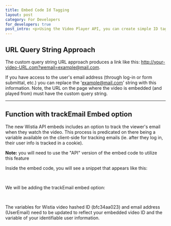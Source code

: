 ```yaml
---
title: Embed Code Id Tagging
layout: post
category: For Developers
for_developers: true
post_intro: <p>Using the Video Player API, you can create simple ID tagging that passes user info into your Wistia stats.  Your two options for executing this is:</p> <ol><li>using the <span class="code">wemail=</span> URL query string</li><li>a separate function using the trackEmail embed option.</li></ol>
---
```


## URL Query String Approach

The custom query string URL approach produces a link like this: <span class="code">http://your-video-URL.com?wemail=example@mail.com</span>.

If you have access to the user's email address (through log-in or form submittal, etc.) you can replace the 'example@mail.com' string with this information.  Note, the URL on the page where the video is embedded (and played from) must have the custom query string.

---

## Function with trackEmail Embed option

The new Wistia API embeds includes an option to track the viewer's email when they watch the video.  This process is predicated on there being a variable available on the client-side for tracking emails (ie. after they log in, their user info is tracked in a cookie).

**Note:** you will need to use the "API" version of the embed code to utilize this feature

Inside the embed code, you will see a snippet that appears like this:

<div class="code">
<pre><script type="text/javascript"> 
  var wistiaEmbed = Wistia.embed("bfc34aa023", {
    platformPreference: "html5",
    autoPlay: true,
    wmode: "transparent",
    container: "my_container"
  });
</script>
</pre></div>

We will be adding the <span class="code">trackEmail</span> embed option:
	
<div class="code"><pre>
<script type="text/javascript"> 
  var wistiaEmbed = Wistia.embed("bfc34aa023", {
    platformPreference: "html5",
    autoPlay: true,
    wmode: "transparent",
    container: "my_container",
    trackEmail: "userEmail"
  });
</script>
</pre></div>

The variables for Wistia video hashed ID (<span class="code">bfc34aa023</span>) and email address (<span class="code">UserEmail</span>) need to be updated to reflect your embedded video ID and the variable of your identifiable user information.

